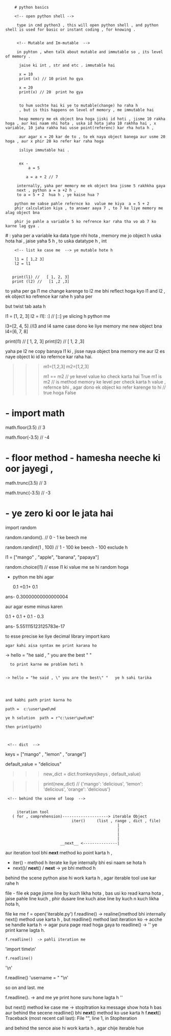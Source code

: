         # python basics

        <!-- open python shell -->

         type in cmd python3 , this will open python shell , and python shell is used for basic or instant coding , for knowing .


         <!-- Mutable and Im-mutable  -->

         in pyhton , when talk about mutable and immutable so , its level of memory .

          jaise ki int , str and etc . immutable hai

          x = 10
          print (x) // 10 print ho gya

          x = 20
          print(x) // 20  print ho gya


          to hum sochte hai ki ye to mutable(change) ho raha h
          , but is this happens on level of memory , me immutable hai

          heap memory me ek object bna hoga jiski id hoti , jisme 10 rakha hoga , aur koi naam nhi hota , uska id hota jaha 10 rakhha hai , x variable, 10 jaha rakha hai usse point(referenc) kar rha hota h ,

          aur agar x = 20 kar de to , to ek naya object banega aur usme 20 hoga , aur x phir 20 ko refer kar raha hoga

          isliye immutable hai .


          ex -
              a = 5

             a = a + 2 // 7

         internally, yaha per memory me ek object bna jisme 5 rakhkha gaya
         next , python a = a +2 h ,
         to a = 5 + 2  hua h , ye kaise hua ?

        python me sabse pahle refernce ko  value me kiya  a = 5 + 2
        phir calculation kiya , to answer aaya 7 , to 7 ke liye memory me alag object bna

        phir jo pahle a variable 5 ko refrence kar raha tha vo ab 7 ko karne lag gya .

   <!-- interview -->  # :  yaha per a variable ka data type nhi hota ,  memory me jo object h uska hota hai , jaise yaha 5 h , to uska datatype h , int

        <!-- list ke case me  --> ye mutable hote h

        l1 = [ 1,2 3]
        l2 = l1


       print(l1) //   [ 1, 2, 3]
       print (l2) //   [1 ,2 ,3]

to yaha per ga l1 me change karenge to l2 me bhi reflect hoga
kyo l1 and l2 , ek object ko refrence kar rahe h yaha per

but twist tab aata h

l1 = [1, 2, 3]
l2 = l1[: :] // [::] ye slicing h python me

l3=[2, 4, 5] //l3 and l4 same case dono ke liye memory me new object bna
l4=[6, 7, 8]

print(l1) // [ 1, 2, 3]
print(l2) // [ 1, 2 ,3]

yaha pe l2 ne copy banaya l1 ki , jisse naya object bna memory me aur l2 es naye object ki id ko refernce kar raha hai.

  <!--( == )and ( is ) method   -->

> > > m1=[1,2,3]
> > > m2=[1,2,3]
> > >
> > > m1 == m2 // ye kevel value ko check karta hai
> > > True
> > > m1 is m2 // is method memory ke level per check karta h value , refernce bhi , agar dono ek object ko refer karenge to hi // true hoga
> > > False

# - import math

math.floor(3.5) // 3

math.floor(-3.5) // -4

# - floor method - hamesha neeche ki oor jayegi ,

math.trunc(3.5) // 3

math.trunc(-3.5) // -3

# - ye zero ki oor le jata hai

<!--  for randam value  -->

import random

random.random(). // 0 - 1 ke beech me

random.randint(1 , 100) // 1 - 100 ke beech - 100 exclude h

l1 = ["mango" , "apple", "banana", "papaya"]

random.choice(l1) // esse l1 ki value me se hi random hoga

- python me bhi agar

  0.1 +0.1+ 0.1

ans- 0.30000000000000004

aur agar esme minus karen

0.1 + 0.1 + 0.1 - 0.3

ans- 5.551115123125783e-17

to esse precise ke liye decimal library import karo

   <!--  String  -->

    agar kahi aisa syntax me print karana ho

-> hello = "he said , " you are the best " "

      to print karne me problem hoti h


    -> hello = "he said , \" you are the best\" "   ye h sahi tarika




    and kabhi path print karna ho

    path =  c:\user\pwd\md

    ye h solution  path = r"c:\user\pwd\md"

    then print(path)



     <!-- dict  -->

keys = ["mango" , "lemon" , "orange"]

default_value = "delicious"

> > > new_dict = dict.fromkeys(keys , default_value)

> > > print(new_dict) // {'mango': 'delicious', 'lemon': 'delicious', 'orange': 'delicious'}

     <!-- behind the scene of loop  -->


         iteration tool
       ( for , comprehension)--------------------> iterable Object
                                 iter()     (list , range , dict , file)
                                                     |
                                                     |
                                                     |
                                                     |
                            __next__ <---------------|

aur iteration tool bhi **next** method ko point karta h ,

- iter() - method h iterate ke liye internally bhi esi naam se hota h
- next()/ **next**() / **next** -> ye bhi method h

behind the scene python aise hi work karta h , agar iterable tool use kar rahe h

file - file ek page jisme line by kuch likha hota , bas usi ko read karna hota , jaise pahle line kuch , phir dusare line kuch aise line by kuch n kuch likha hota h,

file ke me
f = open('iterable.py')
f.readline() -> realine()method bhi internally next() method use karta h , but readline() method last iteration ko -> acche se handle karta h -> agar pura page read hoga gaya to readline() -> '' ye print karne lagta h.

    f.readline()  -> pahli iteration me

'import time\n'

    f.readline()

'\n'

f.readline()
'username = " "\n'

so on and last. me

f.readline(). -> and me ye print hone suru hone lagta h
''

but next() method ke case me -> stopItration ka message show hota h bas
aur behind the secene readline() bhi **next**() method ko use karta h
f.**next**()
Traceback (most recent call last):
File "<stdin>", line 1, in <module>
StopIteration

and behind the sence aise hi work karta h , agar chije iterable hue
